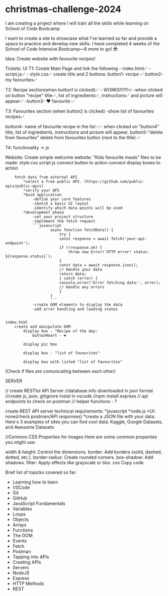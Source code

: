 # christmas-challenge-2024
I am creating a project where I will train all the skills while learning on School of Code Bootcamp



I want to create a site to showcase what I’ve learned so far and provide a space to practice and develop new skills. I have completed 4 weeks of the School of Code Intensive Bootcamp—8 more to go! 😎

Idea: Create website with favourite recipes!




Tickets:
UI
T1: Create Main Page and link the following
    - index.html✅
    - script.js✅
    - style.css✅
create title and 2 buttons: 
button1- recipe ✅
button2- my favourites✅

T2: Recipe section(when button1 is clicked)✅ - WORKS!!!!!!!🔥
-when clicked on button "recipe" title✅, list of ingriedients✅, instructions✅ and picture will appear✅
-button3- ❤️ favourite ✅

T3: Favourites section (when button2 is clicked)
-show list of favourites recipes✅

button4- name of favourite recipe in the list ✅- when clicked on "button4" title, list of ingriedients, instructions and picture will appear, 
button5-"delete from favourites" delete from favourites button (next to the title) ✅

T4:
functionality -> js






Website:
Create simple welcome website: "Kids favourite meals"
files to be made: 
    style.css
    script.js
        connect button to action
        connect display boxes to action

        fetch data from external API 
            *select a free public API. (https://github.com/public-apis/public-apis)
            *verify your API
            *buid application   
                -define your core features
                -sketch a basic UI layout
                -identify which data points will be used
            *development phase
                -set your project structure
                -implement the fetch request
                ```javascript
                        async function fetchData() {
                            try {
                            const response = await fetch('your-api-endpoint');
                            if (!response.ok) {
                                throw new Error(`HTTP error! status: ${response.status}`);
                            }
                            const data = await response.json();
                            // Handle your data
                            return data;
                            } catch (error) {
                            console.error('Error fetching data:', error);
                            // Handle any errors
                            }
                        }
                        ```
                -create DOM elements to display the data
                -add error handling and loading states


    index.html
        create and manipulate DOM
            display box - "Recipe of the day:
                buttonHeart - ❤️

            display pic box

            display box - "list of favourites"

            display box with listed "list of favourites"

        


(Check if files are comunicating between each other)



SERVER

 // create RESTful API Server
  //database info downloaded in json format
  //create js, json, gitignore instal in vscode
  //npm install express
  // api endpoints to check on postman
  // helper functions - ?

create REST API server
    technical requirements:
        *javascript
        *node.js
        *UI: none(check postman/API responses)
        *create a JSON file with your data. Here's 3 examples of sites you can find cool data: Kaggle, Google Datasets, and Awesome Datasets 






//Common CSS Properties for Images
Here are some common properties you might use:

width & height: Control the dimensions.
border: Add borders (solid, dashed, dotted, etc.).
border-radius: Create rounded corners.
box-shadow: Add shadows.
filter: Apply effects like grayscale or blur.
css
Copy code







Brief list of topicks covered so far:
* Learning how to learn
* VSCode
* Git
* GitHub
* JavaScript Fundamentals
* Variables
* Loops
* Objects
* Arrays
* Functions
* The DOM
* Events
* Fetch
* Postman
* Tapping into APIs
* Creating APIs
* Servers
* NodeJS
* Express
* HTTP Methods
* REST